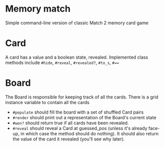 # Memory match
Simple command-line version of classic Match 2 memory card game

# Card
A card has a value and a boolean state, revealed.
Implemented class methods include
``` #hide ```, ``` #reveal ```, ``` #revealed? ```, ``` #to_s ```, ``` #== ```

# Board
The Board is responsible for keeping track of all the cards. There is a grid
instance variable to contain all the cards

* ``` #populate ``` should fill the board with a set of shuffled Card pairs
* ``` #render ``` should print out a representation of the Board's current state
* ``` #won? ``` should return true if all cards have been revealed.
* ``` #reveal ``` should reveal a Card at guessed_pos (unless it's already face-up, in which case the method should do nothing). It should also return the value of the card it revealed (you'll see why later).
